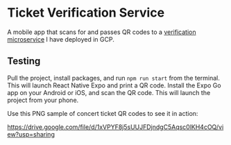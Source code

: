 # Ticket Verification Service

A mobile app that scans for and passes QR codes to a [verification microservice](https://github.com/cr4z/ticket-verification-service) I have deployed in GCP.

## Testing

Pull the project, install packages, and run `npm run start` from the terminal. This will launch React Native Expo and print a QR code. Install the Expo Go app on your Android or iOS, and scan the QR code. This will launch the project from your phone.

Use this PNG sample of concert ticket QR codes to see it in action:

https://drive.google.com/file/d/1xVPYF8j5sUUJFDjndgC5Aqsc0lKH4cOQ/view?usp=sharing
